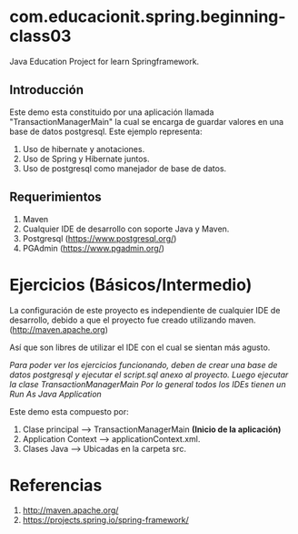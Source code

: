 # com.educacionit.spring.beginning-class03
Java Education Project for learn Springframework.



## Introducción
Este demo esta constituido por una aplicación llamada "TransactionManagerMain" la cual se encarga de
guardar valores en una base de datos postgresql. Este ejemplo representa:

1. Uso de hibernate y anotaciones.
2. Uso de Spring y Hibernate juntos.
3. Uso de postgresql como manejador de base de datos.


## Requerimientos
1. Maven
2. Cualquier IDE de desarrollo con soporte Java y Maven.
3. Postgresql (https://www.postgresql.org/)
4. PGAdmin (https://www.pgadmin.org/)



Ejercicios (Básicos/Intermedio)
==========

La configuración de este proyecto es independiente de cualquier IDE de desarrollo, debido a que el proyecto
fue creado utilizando maven. (http://maven.apache.org)

Así que son libres de utilizar el IDE con el cual se sientan más agusto.

*Para poder ver los ejercicios funcionando, deben de crear una base de datos postgresql y ejecutar el script.sql anexo al proyecto.*
*Luego ejecutar la clase TransactionManagerMain*
*Por lo general todos los IDEs tienen un Run As Java Application*

Este demo esta compuesto por:

1. Clase principal --> TransactionManagerMain **(Inicio de la aplicación)**
2. Application Context --> applicationContext.xml.
3. Clases Java  --> Ubicadas en la carpeta src.



Referencias
===========

1. http://maven.apache.org/
2. https://projects.spring.io/spring-framework/